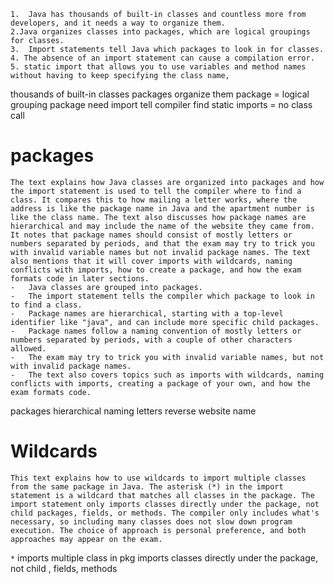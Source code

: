 	1.  Java has thousands of built-in classes and countless more from developers, and it needs a way to organize them.
	2.Java organizes classes into packages, which are logical groupings for classes.
	3.  Import statements tell Java which packages to look in for classes.
	4. The absence of an import statement can cause a compilation error.
	5. static import that allows you to use variables and method names without having to keep specifying the class name,

thousands of built-in classes packages organize them
package = logical grouping
package need import tell compiler find
static imports = no class call
# packages

	The text explains how Java classes are organized into packages and how the import statement is used to tell the compiler where to find a class. It compares this to how mailing a letter works, where the address is like the package name in Java and the apartment number is like the class name. The text also discusses how package names are hierarchical and may include the name of the website they came from. It notes that package names should consist of mostly letters or numbers separated by periods, and that the exam may try to trick you with invalid variable names but not invalid package names. The text also mentions that it will cover imports with wildcards, naming conflicts with imports, how to create a package, and how the exam formats code in later sections.
	-   Java classes are grouped into packages.
	-   The import statement tells the compiler which package to look in to find a class.
	-   Package names are hierarchical, starting with a top-level identifier like "java", and can include more specific child packages.
	-   Package names follow a naming convention of mostly letters or numbers separated by periods, with a couple of other characters allowed.
	-   The exam may try to trick you with invalid variable names, but not with invalid package names.
	-   The text also covers topics such as imports with wildcards, naming conflicts with imports, creating a package of your own, and how the exam formats code.

packages hierarchical
naming letters
reverse website name

# Wildcards
	This text explains how to use wildcards to import multiple classes from the same package in Java. The asterisk (*) in the import statement is a wildcard that matches all classes in the package. The import statement only imports classes directly under the package, not child packages, fields, or methods. The compiler only includes what's necessary, so including many classes does not slow down program execution. The choice of approach is personal preference, and both approaches may appear on the exam.
	

`*` imports multiple class in pkg
 imports classes directly under the package, not child , fields, methods

